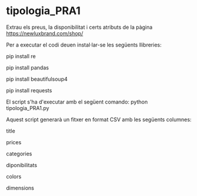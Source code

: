 # tipologia_PRA1

Extrau els preus, la disponibilitat i certs atributs de la pàgina https://newluxbrand.com/shop/ 

Per a executar el codi deuen instal·lar-se les següents llibreries:
	
pip install re

pip install pandas

pip install beautifulsoup4

pip install requests


El script s'ha d'executar amb el següent comando:
python tipologia_PRA1.py

Aquest script generarà un fitxer en format CSV amb les següents columnes: 

title

prices

categories

diponibilitats

colors

dimensions


